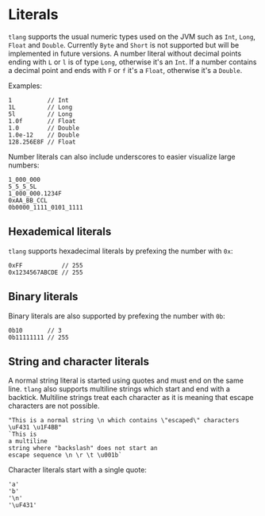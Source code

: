 # Literals 

`tlang` supports the usual numeric types used on the JVM such as `Int`, `Long`, `Float` and `Double`. Currently `Byte`
and `Short` is not supported but will be implemented in future versions. A number literal without decimal points ending 
with `L` or `l` is of type `Long`, otherwise it's an `Int`. If a number contains a decimal point and ends with `F` or 
`f` it's a `Float`, otherwise it's a `Double`.

Examples:

```tlang
1          // Int
1L         // Long
5l         // Long
1.0f       // Float
1.0        // Double
1.0e-12    // Double
128.256E8F // Float
```

Number literals can also include underscores to easier visualize large numbers:

```tlang
1_000_000
5_5_5_5L
1_000_000.1234F
0xAA_BB_CCL
0b0000_1111_0101_1111
```

## Hexademical literals

`tlang` supports hexadecimal literals by prefexing the number with `0x`:

```tlang
0xFF           // 255
0x1234567ABCDE // 255
```

## Binary literals

Binary literals are also supported by prefexing the number with `0b`:

```tlang
0b10       // 3
0b11111111 // 255   
```

## String and character literals
A normal string literal is started using quotes and must end on the same line.
`tlang` also supports multiline strings which start and end with a backtick. Multiline
strings treat each character as it is meaning that escape characters are not possible.

```tlang
"This is a normal string \n which contains \"escaped\" characters \uF431 \u1F4BB"
`This is
a multiline
string where "backslash" does not start an 
escape sequence \n \r \t \u001b`
```

Character literals start with a single quote:

```tlang
'a'
'b'
'\n'
'\uF431'
```

